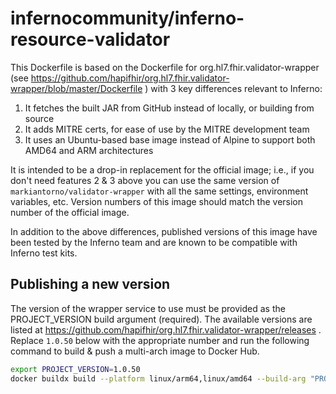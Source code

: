 # infernocommunity/inferno-resource-validator

This Dockerfile is based on the Dockerfile for org.hl7.fhir.validator-wrapper (see https://github.com/hapifhir/org.hl7.fhir.validator-wrapper/blob/master/Dockerfile ) with 3 key differences relevant to Inferno:
1. It fetches the built JAR from GitHub instead of locally, or building from source
2. It adds MITRE certs, for ease of use by the MITRE development team
3. It uses an Ubuntu-based base image instead of Alpine to support both AMD64 and ARM architectures

It is intended to be a drop-in replacement for the official image; i.e., if you don't need features 2 & 3 above you can use the same version of `markiantorno/validator-wrapper` with all the same settings, environment variables, etc. Version numbers of this image should match the version number of the official image.

In addition to the above differences, published versions of this image have been tested by the Inferno team and are known to be compatible with Inferno test kits.


## Publishing a new version

The version of the wrapper service to use must be provided as the PROJECT_VERSION build argument (required).
The available versions are listed at https://github.com/hapifhir/org.hl7.fhir.validator-wrapper/releases .
Replace `1.0.50` below with the appropriate number and run the following command to build & push a multi-arch image to Docker Hub.

```sh
export PROJECT_VERSION=1.0.50
docker buildx build --platform linux/arm64,linux/amd64 --build-arg "PROJECT_VERSION=${PROJECT_VERSION}" --tag "infernocommunity/inferno-resource-validator:${PROJECT_VERSION}" --tag infernocommunity/inferno-resource-validator:latest --push .
```